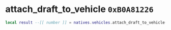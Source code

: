 # attach_draft_to_vehicle `0xB0A81226`

```lua
local result --[[ number ]] = natives.vehicles.attach_draft_to_vehicle(_unk0 --[[ number ]], _unk1 --[[ number ]], _unk2 --[[ number ]], _unk3 --[[ number ]])
```